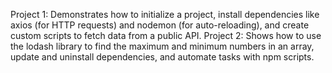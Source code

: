 Project 1: Demonstrates how to initialize a project, install dependencies like axios (for HTTP requests) and nodemon (for auto-reloading), and create custom scripts to fetch data from a public API.
Project 2: Shows how to use the lodash library to find the maximum and minimum numbers in an array, update and uninstall dependencies, and automate tasks with npm scripts.
